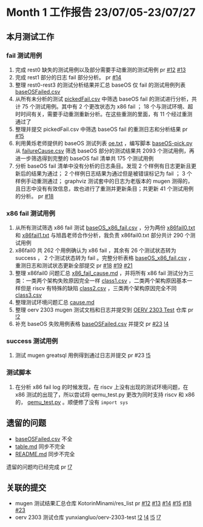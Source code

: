 # Month 1 工作报告 23/07/05-23/07/27

## 本月测试工作

### fail 测试用例

1. 完成 rest0 缺失的测试用例以及部分需要手动重测的测试用例 pr [#12](https://github.com/KotorinMinami/res_list/commit/6fc49cbc70c91a39eaf261a2fef64af8a1314883) [#13](https://github.com/KotorinMinami/res_list/commit/2dcda539b51a7153a76c640396ea4dd5c03addea)
2. 完成 rest1 部分的日志 fail 部分分析。 pr [#14](https://github.com/KotorinMinami/res_list/commit/eaffea9454b6df1a29d65b3cf3d3d7228f3b05dc)
3. 整理 rest0-rest3 的测试分析结果并汇总 baseOS 仅 fail 的测试用例列表 [baseOSFailed.csv](/Done/Month01/Week7/baseOSFailed.csv)
4. 从所有未分析的测试 [pickedFail.csv](https://github.com/KotorinMinami/task_apply/blob/main/pickedFail.csv) 中筛选 baseOS fail 的测试进行分析，共计 75 个测试用例。其中有 2 个更改状态为 x86 fail ； 18 个与测试环境、超时时间有关，需要手动重测重新分析。在这些重测的里面，有 11 个经过重测通过了
5. 整理并提交 pickedFail.csv 中筛选 baseOS fail 的重测日志和分析结果 pr [#15](https://github.com/KotorinMinami/res_list/commit/6d57a942a10f7d03f1328c4ab8467a4aa3723628#diff-bfa9c1df7935605b17b8b9fa1d12144452c57044c10e3ae10bc8a8468115a8b0)
6. 利用黄烁老师提供的 baseOS 测试列表 [oe.txt](/Note/oe.txt) ，编写脚本 [baseOS-pick.py](/Note/baseOS-pick.py) 从 [failureCause.csv](https://github.com/KotorinMinami/res_list/blob/master/failureCause.csv) 筛选 baseOS 部分的测试结果共 2093 个测试用例，再进一步筛选得到完整的 baseOS fail 清单共 175 个测试用例
7. 分析 baseOS fail 清单中没有分析的日志条目。发现 2 个样例有日志更新且更新后的结果为通过； 2 个样例日志结果为通过但是被错误标记为 fail ； 3 个样例手动重测通过； graphviz 测试套中的日志为老版本的 mugen 测得的，且日志中没有有效信息，故也进行了重测并更新条目；共更新 41 个测试用例的分析。 pr [#18](https://github.com/KotorinMinami/res_list/pull/18)

### x86 fail 测试用例

1. 从所有测试筛选 x86 fail 测试 [baseOS_x86_fail.csv](/Done/Month01/Week8/csv/baseOS_x86_fail.csv) ，分为两份 [x86fail0.txt](./lists/x86fail0.txt) 和 [x86fail1.txt](./lists/x86fail1.txt) 与旭昌老师合作分析，我负责 x86fail0.txt 部分共计 290 个测试用例
2. x86fail0 共 262 个用例确认为 x86 fail ，其余有 26 个测试状态转为 success ， 2 个测试状态转为 fail 。完整分析表格 [baseOS_x86_fail.csv](/Done/Month01/Week9/lists/baseOS_x86_fail.csv) ，重测日志和测试状态更新全部提交 pr [#18](https://github.com/KotorinMinami/res_list/pull/18/files) [#19](https://github.com/KotorinMinami/res_list/pull/19/files) [#21](https://github.com/KotorinMinami/res_list/pull/21/files)
3. 整理 x86fail0 问题汇总 [x86_fail_cause.md](/Done/Month01/Week10/x86_fail_cause.md) ，并将所有 x86 fail 测试分为三类：一类两个架构失败原因完全一样 [class1.csv](/Done/Month01/Week9/lists/lists/class1.csv) ，二类两个架构原因基本一样但是 riscv 有特殊的缺陷 [class2.csv](/Done/Month01/Week9/lists/class2.csv)  ，三类两个架构原因完全不同 [class3.csv](/Done/Month01/Week9/lists/lists/class3.csv)
4. 整理测试环境问题汇总 [cause.md](/Done/Month01/Week9/lists/cause.md) 
5. 整理 oerv 2303 mugen 测试文档和日志并提交到 [OERV 2303 Test](https://gitee.com/yunxiangluo/oerv-2303-test) 仓库 pr [!2](https://gitee.com/yunxiangluo/oerv-2303-test/pulls/2)
6. 补充 baseOS 失败用例表格 [baseOSFailed.csv](https://github.com/KotorinMinami/res_list/blob/master/baseOSFailed.csv) 并提交 pr [#23](https://github.com/KotorinMinami/res_list/pull/23) [!4](https://gitee.com/yunxiangluo/oerv-2303-test/pulls/4)

### success 测试用例

1. 测试 mugen greatsql 用例得到通过日志并提交 pr #23 [!5](https://gitee.com/yunxiangluo/oerv-2303-test/pulls/5)

### 测试脚本

1. 在分析 x86 fail log 的时候发现，在 riscv 上没有出现的测试环境问题，在 x86 测试的出现了，所以尝试将 qemu_test.py 更改为同时支持 riscv 和 x86 的， [qemu_test.py](/Note/qemu_test.py) 。顺便修了没有 ``import sys``

## 遗留的问题

+ [baseOSFailed.csv](https://gitee.com/yunxiangluo/oerv-2303-test/blob/master/BasicTest/function/mugen/baseOSFailed.csv) 不全
+ [table.md](https://gitee.com/yunxiangluo/oerv-2303-test/blob/master/BasicTest/function/mugen/table.md) 同步不完全
+ [README.md](https://gitee.com/yunxiangluo/oerv-2303-test/blob/master/BasicTest/function/mugen/README.md) 同步不完全

遗留的问题均已经完成 pr [!7](https://gitee.com/yunxiangluo/oerv-2303-test/pulls/7)

## 关联的提交

+ mugen 测试结果汇总仓库 KotorinMinami/res_list pr [#12](https://github.com/KotorinMinami/res_list/commit/6fc49cbc70c91a39eaf261a2fef64af8a1314883) [#13](https://github.com/KotorinMinami/res_list/commit/2dcda539b51a7153a76c640396ea4dd5c03addea) [#14](https://github.com/KotorinMinami/res_list/commit/eaffea9454b6df1a29d65b3cf3d3d7228f3b05dc) [#15](https://github.com/KotorinMinami/res_list/commit/6d57a942a10f7d03f1328c4ab8467a4aa3723628#diff-bfa9c1df7935605b17b8b9fa1d12144452c57044c10e3ae10bc8a8468115a8b0) [#18](https://github.com/KotorinMinami/res_list/pull/18) [#23](https://github.com/KotorinMinami/res_list/pull/23)
+ oerv 2303 测试仓库 yunxiangluo/oerv-2303-test [!2](https://gitee.com/yunxiangluo/oerv-2303-test/pulls/2) [!4](https://gitee.com/yunxiangluo/oerv-2303-test/pulls/4) [!5](https://gitee.com/yunxiangluo/oerv-2303-test/pulls/5) [!7](https://gitee.com/yunxiangluo/oerv-2303-test/pulls/7)
